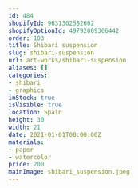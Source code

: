 ```yaml
---
id: 484
shopifyId: 9631302582602
shopifyOptionId: 49792009306442
order: 103
title: Shibari suspension
slug: shibari-suspension
url: art-works/shibari-suspension
aliases: []
categories:
- shibari
- graphics
inStock: true
isVisible: true
location: Spain
height: 30
width: 21
date: 2021-01-01T00:00:00Z
materials:
- paper
- watercolor
price: 200
mainImage: shibari_suspension.jpeg
---
```

